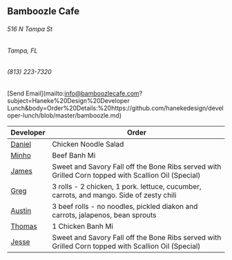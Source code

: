 ## Bamboozle Cafe
###### 516 N Tampa St
###### Tampa, FL
###### (813) 223-7320
[Send Email](mailto:info@bamboozlecafe.com?subject=Haneke%20Design%20Developer Lunch&body=Order%20Details:%20https://github.com/hanekedesign/developer-lunch/blob/master/bamboozle.md)

Developer     | Order
--------------|---------------------
[Daniel](https://github.com/dtartaglia)           	| Chicken Noodle Salad
[Minho](https://github.com/minhochoi)               | Beef Banh Mi
[James](https://github.com/jlandrum)                | Sweet and Savory Fall off the Bone Ribs served with Grilled Corn topped with Scallion Oil (Special)
[Greg](https://github.com/greghochsprung)           | 3 rolls - 2 chicken, 1 pork. lettuce, cucumber, carrots, and mango. Side of zesty chili
[Austin](https://github.com/austinmccarthy-haneke)  | 3 beef rolls - no noodles, pickled diakon and carrots, jalapenos, bean sprouts
[Thomas](https://github.com/ThomasKomarnicki)       | 1 Chicken Banh Mi
[Jesse](https://github.com/jessecurry)              | Sweet and Savory Fall off the Bone Ribs served with Grilled Corn topped with Scallion Oil (Special)
